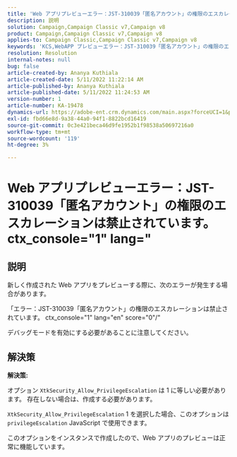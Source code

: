 ```yaml
---
title: 'Web アプリプレビューエラー：JST-310039「匿名アカウント」の権限のエスカレーションは禁止されています。 ctx_console="1" lang="'
description: 説明
solution: Campaign,Campaign Classic v7,Campaign v8
product: Campaign,Campaign Classic v7,Campaign v8
applies-to: Campaign Classic,Campaign Classic v7,Campaign v8
keywords: 'KCS,WebAPP プレビューエラー：JST-310039「匿名アカウント」の権限のエスカレーションは禁止されています。 ctx_console="1" lang="'
resolution: Resolution
internal-notes: null
bug: false
article-created-by: Ananya Kuthiala
article-created-date: 5/11/2022 11:22:14 AM
article-published-by: Ananya Kuthiala
article-published-date: 5/11/2022 11:24:53 AM
version-number: 1
article-number: KA-19478
dynamics-url: https://adobe-ent.crm.dynamics.com/main.aspx?forceUCI=1&pagetype=entityrecord&etn=knowledgearticle&id=d8560f95-1cd1-ec11-a7b5-0022480a8e40
exl-id: fbd66e8d-9a38-44a0-94f1-8822bcd16419
source-git-commit: 0c3e421beca46d9fe1952b1f98538a50697216a0
workflow-type: tm+mt
source-wordcount: '119'
ht-degree: 3%

---
```


# Web アプリプレビューエラー：JST-310039「匿名アカウント」の権限のエスカレーションは禁止されています。 ctx_console=&quot;1&quot; lang=&quot;

## 説明


新しく作成された Web アプリをプレビューする際に、次のエラーが発生する場合があります。

「エラー：JST-310039「匿名アカウント」の権限のエスカレーションは禁止されています。 ctx_console=&quot;1&quot; lang=&quot;en&quot; score=&quot;0&quot;/&quot;

デバッグモードを有効にする必要があることに注意してください。


## 解決策


<b>解決策:</b>

オプション `XtkSecurity_Allow_PrivilegeEscalation` は 1 に等しい必要があります。 存在しない場合は、作成する必要があります。

`XtkSecurity_Allow_PrivilegeEscalation` 1 を選択した場合、このオプションは `privilegeEscalation` JavaScript で使用できます。

このオプションをインスタンスで作成したので、Web アプリのプレビューは正常に機能しています。

